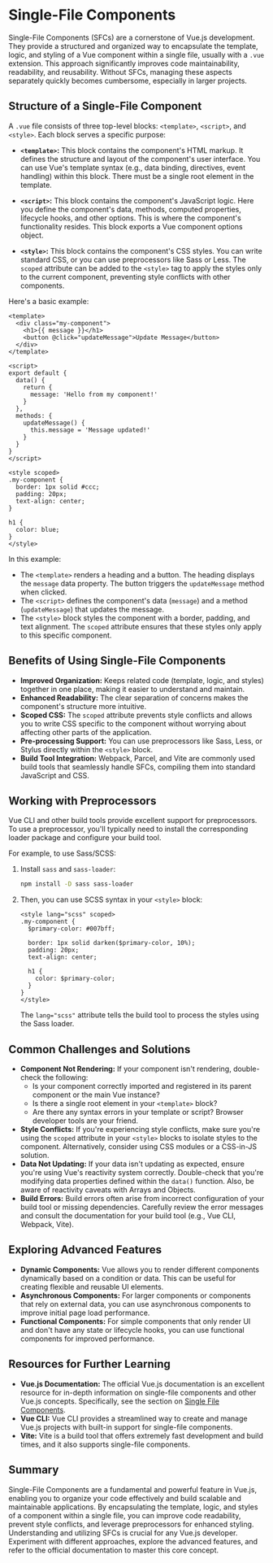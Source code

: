 # Single-File Components

Single-File Components (SFCs) are a cornerstone of Vue.js development. They provide a structured and organized way to encapsulate the template, logic, and styling of a Vue component within a single file, usually with a `.vue` extension. This approach significantly improves code maintainability, readability, and reusability.  Without SFCs, managing these aspects separately quickly becomes cumbersome, especially in larger projects.

## Structure of a Single-File Component

A `.vue` file consists of three top-level blocks: `<template>`, `<script>`, and `<style>`. Each block serves a specific purpose:

*   **`<template>`:** This block contains the component's HTML markup. It defines the structure and layout of the component's user interface. You can use Vue's template syntax (e.g., data binding, directives, event handling) within this block. There must be a single root element in the template.

*   **`<script>`:** This block contains the component's JavaScript logic. Here you define the component's data, methods, computed properties, lifecycle hooks, and other options. This is where the component's functionality resides. This block exports a Vue component options object.

*   **`<style>`:** This block contains the component's CSS styles. You can write standard CSS, or you can use preprocessors like Sass or Less. The `scoped` attribute can be added to the `<style>` tag to apply the styles only to the current component, preventing style conflicts with other components.

Here's a basic example:

```vue
<template>
  <div class="my-component">
    <h1>{{ message }}</h1>
    <button @click="updateMessage">Update Message</button>
  </div>
</template>

<script>
export default {
  data() {
    return {
      message: 'Hello from my component!'
    }
  },
  methods: {
    updateMessage() {
      this.message = 'Message updated!'
    }
  }
}
</script>

<style scoped>
.my-component {
  border: 1px solid #ccc;
  padding: 20px;
  text-align: center;
}

h1 {
  color: blue;
}
</style>
```

In this example:

*   The `<template>` renders a heading and a button. The heading displays the `message` data property. The button triggers the `updateMessage` method when clicked.
*   The `<script>` defines the component's data (`message`) and a method (`updateMessage`) that updates the message.
*   The `<style>` block styles the component with a border, padding, and text alignment. The `scoped` attribute ensures that these styles only apply to this specific component.

## Benefits of Using Single-File Components

*   **Improved Organization:**  Keeps related code (template, logic, and styles) together in one place, making it easier to understand and maintain.
*   **Enhanced Readability:** The clear separation of concerns makes the component's structure more intuitive.
*   **Scoped CSS:**  The `scoped` attribute prevents style conflicts and allows you to write CSS specific to the component without worrying about affecting other parts of the application.
*   **Pre-processing Support:**  You can use preprocessors like Sass, Less, or Stylus directly within the `<style>` block.
*   **Build Tool Integration:**  Webpack, Parcel, and Vite are commonly used build tools that seamlessly handle SFCs, compiling them into standard JavaScript and CSS.

## Working with Preprocessors

Vue CLI and other build tools provide excellent support for preprocessors. To use a preprocessor, you'll typically need to install the corresponding loader package and configure your build tool.

For example, to use Sass/SCSS:

1.  Install `sass` and `sass-loader`:

    ```bash
    npm install -D sass sass-loader
    ```

2.  Then, you can use SCSS syntax in your `<style>` block:

    ```vue
    <style lang="scss" scoped>
    .my-component {
      $primary-color: #007bff;

      border: 1px solid darken($primary-color, 10%);
      padding: 20px;
      text-align: center;

      h1 {
        color: $primary-color;
      }
    }
    </style>
    ```

    The `lang="scss"` attribute tells the build tool to process the styles using the Sass loader.

## Common Challenges and Solutions

*   **Component Not Rendering:** If your component isn't rendering, double-check the following:
    *   Is your component correctly imported and registered in its parent component or the main Vue instance?
    *   Is there a single root element in your `<template>` block?
    *   Are there any syntax errors in your template or script?  Browser developer tools are your friend.
*   **Style Conflicts:** If you're experiencing style conflicts, make sure you're using the `scoped` attribute in your `<style>` blocks to isolate styles to the component. Alternatively, consider using CSS modules or a CSS-in-JS solution.
*   **Data Not Updating:** If your data isn't updating as expected, ensure you're using Vue's reactivity system correctly.  Double-check that you're modifying data properties defined within the `data()` function.  Also, be aware of reactivity caveats with Arrays and Objects.
*   **Build Errors:** Build errors often arise from incorrect configuration of your build tool or missing dependencies.  Carefully review the error messages and consult the documentation for your build tool (e.g., Vue CLI, Webpack, Vite).

## Exploring Advanced Features

*   **Dynamic Components:** Vue allows you to render different components dynamically based on a condition or data. This can be useful for creating flexible and reusable UI elements.
*   **Asynchronous Components:** For larger components or components that rely on external data, you can use asynchronous components to improve initial page load performance.
*   **Functional Components:**  For simple components that only render UI and don't have any state or lifecycle hooks, you can use functional components for improved performance.

## Resources for Further Learning

*   **Vue.js Documentation:** The official Vue.js documentation is an excellent resource for in-depth information on single-file components and other Vue.js concepts.  Specifically, see the section on [Single File Components](https://vuejs.org/guide/scaling-up/sfc.html).
*   **Vue CLI:**  Vue CLI provides a streamlined way to create and manage Vue.js projects with built-in support for single-file components.
*   **Vite:** Vite is a build tool that offers extremely fast development and build times, and it also supports single-file components.

## Summary

Single-File Components are a fundamental and powerful feature in Vue.js, enabling you to organize your code effectively and build scalable and maintainable applications. By encapsulating the template, logic, and styles of a component within a single file, you can improve code readability, prevent style conflicts, and leverage preprocessors for enhanced styling. Understanding and utilizing SFCs is crucial for any Vue.js developer.  Experiment with different approaches, explore the advanced features, and refer to the official documentation to master this core concept.